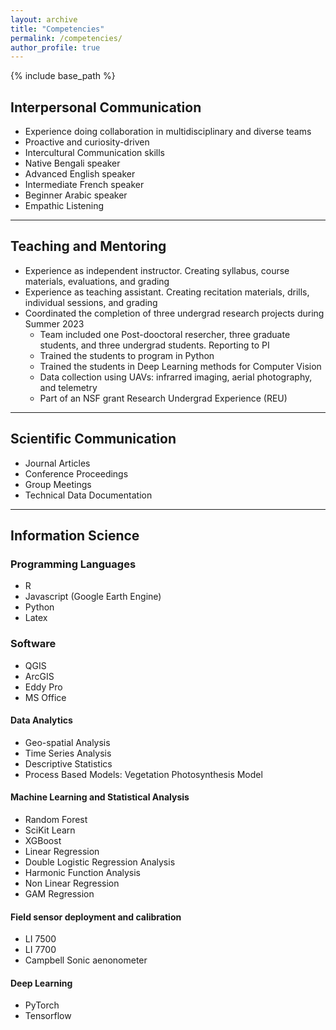 ```yaml
---
layout: archive
title: "Competencies"
permalink: /competencies/
author_profile: true
---
```


{% include base_path %}
<!--
{% for post in site.education reversed %}
  {% include archive-single.html %}
{% endfor %} -->

## Interpersonal Communication
- Experience doing collaboration in multidisciplinary and diverse teams
- Proactive and curiosity-driven
- Intercultural Communication skills
- Native Bengali speaker
- Advanced English speaker
- Intermediate French speaker
- Beginner Arabic speaker
- Empathic Listening


------

## Teaching and Mentoring
- Experience as independent instructor. Creating syllabus, course materials, evaluations, and grading
- Experience as teaching assistant. Creating recitation materials, drills, individual sessions, and grading
- Coordinated the completion of three undergrad research projects during Summer 2023
	- Team included one Post-dooctoral resercher, three graduate students, and three undergrad students. Reporting to PI
	- Trained the students to program in Python
	- Trained the students in Deep Learning methods for Computer Vision 
	- Data collection using UAVs: infrarred imaging, aerial photography, and telemetry
	- Part of an NSF grant Research Undergrad Experience (REU)


------

## Scientific Communication
- Journal Articles
- Conference Proceedings
- Group Meetings 
- Technical Data Documentation

------

## Information Science

### Programming Languages
- R
- Javascript (Google Earth Engine)
- Python
- Latex

### Software
- QGIS
- ArcGIS
- Eddy Pro
- MS Office

#### Data Analytics
- Geo-spatial Analysis
- Time Series Analysis
- Descriptive Statistics
- Process Based Models: Vegetation Photosynthesis Model


#### Machine Learning and Statistical Analysis
- Random Forest
- SciKit Learn
- XGBoost
- Linear Regression
- Double Logistic Regression Analysis
- Harmonic Function Analysis
- Non Linear Regression 
- GAM Regression

#### Field sensor deployment and calibration
- LI 7500 
- LI 7700
- Campbell Sonic aenonometer

#### Deep Learning
- PyTorch
- Tensorflow
 

